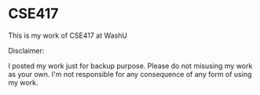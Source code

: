 # CSE417

This is my work of CSE417 at WashU

Disclaimer:

I posted my work just for backup purpose. Please do not misusing my work as your own. I'm not responsible for any consequence of any form of using my work.
